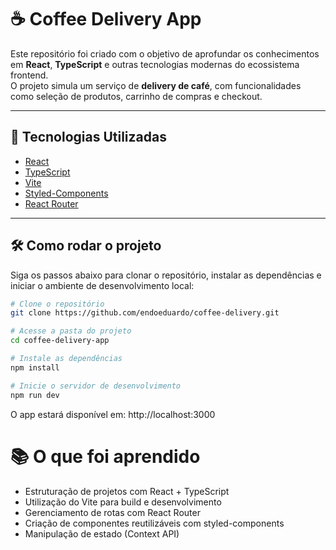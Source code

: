 # ☕ Coffee Delivery App

Este repositório foi criado com o objetivo de aprofundar os conhecimentos em **React**, **TypeScript** e outras tecnologias modernas do ecossistema frontend.  
O projeto simula um serviço de **delivery de café**, com funcionalidades como seleção de produtos, carrinho de compras e checkout.

---

## 🚀 Tecnologias Utilizadas

- [React](https://reactjs.org/)
- [TypeScript](https://www.typescriptlang.org/)
- [Vite](https://vitejs.dev/)
- [Styled-Components](https://styled-components.com/)
- [React Router](https://reactrouter.com/)

---

## 🛠️ Como rodar o projeto

Siga os passos abaixo para clonar o repositório, instalar as dependências e iniciar o ambiente de desenvolvimento local:

```bash
# Clone o repositório
git clone https://github.com/endoeduardo/coffee-delivery.git

# Acesse a pasta do projeto
cd coffee-delivery-app

# Instale as dependências
npm install

# Inicie o servidor de desenvolvimento
npm run dev
```

O app estará disponível em: http://localhost:3000

# 📚 O que foi aprendido
- Estruturação de projetos com React + TypeScript
- Utilização do Vite para build e desenvolvimento
- Gerenciamento de rotas com React Router
- Criação de componentes reutilizáveis com styled-components
- Manipulação de estado (Context API)